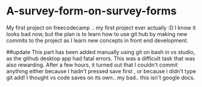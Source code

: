 # A-survey-form-on-survey-forms
My first project on freecodecamp .. my first project ever actually :D
I know it looks bad now, but the plan is to learn how to use git hub by making new commits to the project as I learn new concepts in front end development.

##update
This part has been added manually using git on bash in vs studio, as the github desktop app had fatal errors. 
This was a difficult task that was also rewarding. After a few hours, it turned out that I couldn't commit anything either because I hadn't pressed save first , or because i didn't type git add! I thought vs code saves on its own.. my bad.. this isn't google docs.